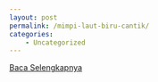 ```yaml
---
layout: post
permalink: /mimpi-laut-biru-cantik/
categories:
    - Uncategorized
---
```


[Baca Selengkapnya](/02)